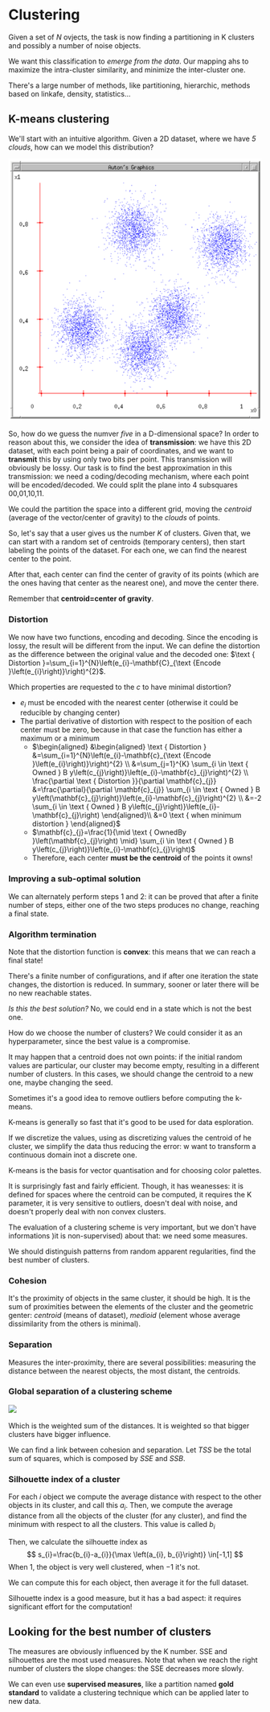 
# Clustering

Given a set of $N$ ovjects, the task is now finding a partitioning in K clusters and possibly a number of noise objects.

We want this classification to *emerge from the data*. Our mapping ahs to maximize the intra-cluster similarity, and minimize the inter-cluster one.

There's a large number of methods, like partitioning, hierarchic, methods based on linkafe, density, statistics...

## K-means clustering

We'll start with an intuitive algorithm. Given a 2D dataset, where we have *5 clouds*, how can we model this distribution?

![Distribution](./res/clustering-distribution.png)

So, how do we guess the numver *five* in a D-dimensional space? In order to reason about this, we consider the idea of **transmission**: we have this 2D dataset, with each point being a pair of coordinates, and we want to **transmit** this by using only two bits per point. This transmission will obviously be lossy. Our task is to find the best approximation in this transmission: we need a coding/decoding mechanism, where each point will be encoded/decoded. We could split the plane into 4 subsquares 00,01,10,11.  

We could the partition the space into a different grid, moving the *centroid* (average of the vector/center of gravity) to the *clouds* of points. 

So, let's say that a user gives us the number $K$ of clusters. Given that, we can start with a random set of centroids (temporary centers), then start labeling the points of the dataset. For each one, we can find the nearest center to the point. 

After that, each center can find the center of gravity of its points (which are the ones having that center as the nearest one), and move the center there.

Remember that **centroid=center of gravity**.

### Distortion

We now have two functions, encoding and decoding. Since the encoding is lossy, the result will be different from the input. We can define the distortion as the difference between the original value and the decoded one: $\text { Distortion }=\sum_{i=1}^{N}\left(e_{i}-\mathbf{C}_{\text {Encode }\left(e_{i}\right)}\right)^{2}$.

Which properties are requested to the $c$ to have minimal distortion? 

- $e_i$ must be encoded with the nearest center (otherwise it could be reducible by changing center)
- The partial derivative of distortion with respect to the position of each center must be zero, because in that case the function has either a maximum or a minimum
  - $\begin{aligned}
    &\begin{aligned}
    \text { Distortion } &=\sum_{i=1}^{N}\left(e_{i}-\mathbf{c}_{\text {Encode }\left(e_{i}\right)}\right)^{2} \\
    &=\sum_{j=1}^{K} \sum_{i \in \text { Owned } B y\left(c_{j}\right)}\left(e_{i}-\mathbf{c}_{j}\right)^{2} \\
    \frac{\partial \text { Distortion }}{\partial \mathbf{c}_{j}} &=\frac{\partial}{\partial \mathbf{c}_{j}} \sum_{i \in \text { Owned } B y\left(\mathbf{c}_{j}\right)}\left(e_{i}-\mathbf{c}_{j}\right)^{2} \\
    &=-2 \sum_{i \in \text { Owned } B y\left(c_{j}\right)}\left(e_{i}-\mathbf{c}_{j}\right)
    \end{aligned}\\
    &=0 \text { when minimum distortion }
    \end{aligned}$
  - $\mathbf{c}_{j}=\frac{1}{\mid \text { OwnedBy }\left(\mathbf{c}_{j}\right) \mid} \sum_{i \in \text { Owned } B y\left(c_{j}\right)}\left(e_{i}-\mathbf{c}_{j}\right)$
  - Therefore, each center **must be the centroid** of the points it owns!

### Improving a sub-optimal solution

We can alternately perform steps 1 and 2: it can be proved that after a finite number of steps, either one of the two steps produces no change, reaching a final state.

### Algorithm termination

Note that the distortion function is **convex**: this means that we can reach a final state!

There's a finite number of configurations, and if after one iteration the state changes, the distortion is reduced. In summary, sooner or later there will be no new reachable states. 

*Is this the best solution?* No, we could end in a state which is not the best one.

How do we choose the number of clusters? We could consider it as an hyperparameter, since the best value is a compromise.

It may happen that a centroid does not own points: if the initial random values are particular, our cluster may become empty, resulting in a different number of clusters. In this cases, we should change the centroid to a new one, maybe changing the seed.

Sometimes it's a good idea to remove outliers before computing the k-means. 

K-means is generally so fast that it's good to be used for data esploration.

If we discretize the values, using as discretizing values the centroid of he cluster, we simplify the data thus reducing the error: w want to transform a continuous domain inot a discrete one. 

K-means is the basis for vector quantisation and for choosing color palettes.

It is surprisingly fast and fairly efficient. Though, it has weanesses: it is defined for spaces where the centroid can be computed, it requires the K parameter, it is very sensitive to outliers, doesn't deal with noise, and doesn't properly deal with non convex clusters.

The evaluation of a clustering scheme is very important, but we don't have informations )it is non-supervised) about that: we need some measures.

We should distinguish patterns from random apparent regularities, find the best number of clusters.

### Cohesion

It's the proximity of objects in the same cluster, it should be high. It is the sum of proximities between the elements of the cluster and the geometric genter: *centroid* (means of dataset), *medioid* (element whose average dissimilarity from the others is minimal). 

### Separation

Measures the inter-proximity, there are several possibilities: measuring the distance between the nearest objects, the most distant, the centroids.

### Global separation of a clustering scheme

<img src="https://cdn.mathpix.com/snip/images/Y-19Y6KgAOvtOF39Z3a5ir6ZPCBWlkJ-y5Hdvqc2Olw.original.fullsize.png" />

Which is the weighted sum of the distances. It is weighted so that bigger clusters have bigger influence.

We can find a link between cohesion and separation. Let $TSS$ be the total sum of squares, which is composed by $SSE$ and $SSB$.

### Silhouette index of a cluster

For each $i$ object we compute the average distance with respect to the other objects in its cluster, and call this $a_i$. Then, we compute the average distance from all the objects of the cluster (for any cluster), and find the minimum with respect to all the clusters. This value is called $b_i$

Then, we calculate the silhouette index as 
$$
s_{i}=\frac{b_{i}-a_{i}}{\max \left(a_{i}, b_{i}\right)} \in[-1,1]
$$
When $1$, the object is very well clustered, when $-1$ it's not. 

We can compute this for each object, then average it for the full dataset. 

Silhouette index is a good measure, but it has a bad aspect: it requires significant effort for the computation!

## Looking for the best number of clusters

The measures are obviously influenced by the K number. SSE and silhouettes are the most used measures. Note that when we reach the right number of clusters the slope changes: the SSE decreases more slowly.

We can even use **supervised measures**, like a partition named **gold standard** to validate a clustering technique which can be applied later to new data.









